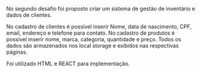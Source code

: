 No segundo desafio foi proposto criar um sistema de gestão de inventário e dados de clientes.  

No cadastro de clientes é possível inserir Nome, data de nascimento, CPF, email, endereço e telefone para contato. No cadastro de produtos é possível inserir nome, marca, categoria, quantidade e preço. Todos os dados são armazenados nos local storage e exibidos nas respectivas páginas.

Foi utilizado HTML e REACT para implementação.